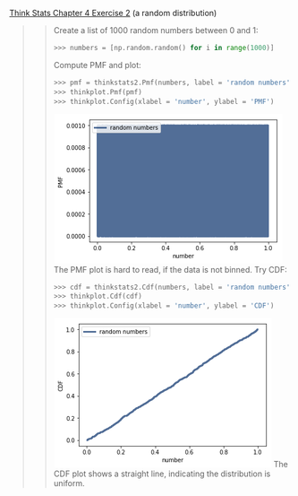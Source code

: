 [Think Stats Chapter 4 Exercise 2](http://greenteapress.com/thinkstats2/html/thinkstats2005.html#toc41) (a random distribution)

>> Create a list of 1000 random numbers between 0 and 1:
>> ```python
>> >>> numbers = [np.random.random() for i in range(1000)]
>> ```
>> Compute PMF and plot:
>> ```python
>> >>> pmf = thinkstats2.Pmf(numbers, label = 'random numbers')
>> >>> thinkplot.Pmf(pmf)
>> >>> thinkplot.Config(xlabel = 'number', ylabel = 'PMF')
>> ```
>> <img src = '../img/chp4_2pmf.png'>  
>> The PMF plot is hard to read, if the data is not binned. Try CDF:
>>
>> ```python
>> >>> cdf = thinkstats2.Cdf(numbers, label = 'random numbers')
>> >>> thinkplot.Cdf(cdf)
>> >>> thinkplot.Config(xlabel = 'number', ylabel = 'CDF')
>> ```
>> <img src = '../img/chp4_2cdf.png'>   
>> The CDF plot shows a straight line, indicating the distribution is uniform. 

